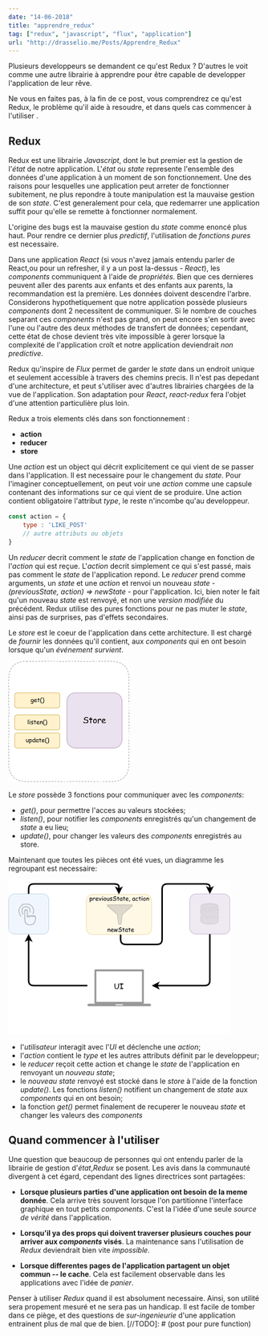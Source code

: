```yaml
---
date: "14-06-2018"
title: "apprendre_redux"
tag: ["redux", "javascript", "flux", "application"]
url: "http://drasselio.me/Posts/Apprendre_Redux"
---
```


Plusieurs developpeurs se demandent ce qu'est Redux ? D'autres le voit comme une autre librairie à apprendre pour être capable de developper l'application de leur rêve. 

Ne vous en faites pas, à la fin de ce post, vous comprendrez ce qu'est Redux, le problème qu'il aide à resoudre, et dans quels cas commencer à l'utiliser .

## Redux

Redux est une librairie *Javascript*, dont le but premier est la gestion de l'*état* de notre application. L'*état* ou *state* represente l'ensemble des données d'une application à un moment de son fonctionnement. Une des raisons pour lesquelles une application peut arreter de fonctionner subitement, ne plus repondre à toute manipulation est la mauvaise gestion de son *state*. C'est generalement pour cela, que redemarrer une application suffit pour qu'elle se remette à fonctionner normalement. 

L'origine des bugs est la mauvaise gestion du *state* comme enoncé plus haut. Pour rendre ce dernier plus *predictif*, l'utilisation de  *fonctions pures* est necessaire.

Dans une application *React* (si vous n'avez jamais entendu parler de React,ou pour un refresher, il y a un post la-dessus - *React*), les *components* communiquent à l'aide de *propriétés*. Bien que ces dernieres peuvent aller des parents aux enfants et des enfants aux parents, la recommandation est la première. Les données doivent descendre l'arbre. Considerons hypothetiquement que notre application possède plusieurs *components* dont 2 necessitent de communiquer. Si le nombre de couches separant ces *components* n'est pas grand, on peut encore s'en sortir avec l'une ou l'autre des deux méthodes de transfert de données; cependant, cette état de chose devient très vite impossible à gerer lorsque la complexité de l'application croît et notre application deviendrait *non predictive*.

Redux qu'inspire de *Flux* permet de garder le *state* dans un endroit unique et seulement accessible à travers des chemins precis. Il n'est pas depedant d'une architecture, et peut s'utiliser avec d'autres librairies chargées de la vue de l'application. Son adaptation pour *React*, *react-redux* fera l'objet d'une attention particulière plus loin.

Redux a trois elements clés dans son fonctionnement : 

* **action**
* **reducer**
* **store**

Une *action* est un object qui décrit explicitement ce qui vient de se passer dans l'application. Il est necessaire pour le changement du *state*. Pour l'imaginer conceptuellement, on peut voir une *action* comme une capsule contenant des informations sur ce qui vient de se produire. Une action contient obligatoire l'attribut *type*, le reste n'incombe qu'au developpeur.

```javascript
const action = {
    type : 'LIKE_POST'
    // autre attributs ou objets 
}
```

Un *reducer* decrit comment le *state* de l'application change en fonction de l'*action* qui est reçue. L'*action* decrit simplement ce qui s'est passé, mais pas comment le *state* de l'application repond. Le *reducer* prend comme arguments, un *state* et une *action* et renvoi un nouveau *state* - *(previousState, action) => newState* - pour l'application. Ici, bien noter le fait qu'un nouveau *state* est renvoyé, et non une *version modifiée* du précédent. Redux utilise des pures fonctions pour ne pas muter le *state*, ainsi pas de surprises, pas d'effets secondaires.

Le *store* est le coeur de l'application dans cette architecture. Il est chargé de *fournir* les données qu'il contient, aux *components* qui en ont besoin lorsque qu'un *événement survient*.

![images](/static/images/store_representation.png)

Le *store* possède 3 fonctions pour communiquer avec les *components*:

* *get()*, pour permettre l'acces au valeurs stockées;
* *listen()*, pour notifier les *components* enregistrés qu'un changement de *state* a eu lieu;
* *update()*, pour changer les valeurs des *components* enregistrés au store.

Maintenant que toutes les pièces ont été vues, un diagramme les regroupant est necessaire:

![images](/static/images/redux_representation.png)

* l'*utilisateur* interagit avec l'*UI* et déclenche une *action*;
* l'*action* contient le *type* et les autres attributs définit par le developpeur;
* le *reducer* reçoit cette action et change le *state* de l'application en renvoyant un *nouveau state*;
* le *nouveau state* renvoyé est stocké dans le *store* à l'aide de la fonction *update()*. Les fonctions *listen()* notifient un changement de *state* aux *components* qui en ont besoin;
* la fonction *get()* permet finalement de recuperer le nouveau *state* et changer les valeurs des *components*

## Quand commencer à l'utiliser

Une question que beaucoup de personnes qui ont entendu parler de la librairie de gestion d'*état*,*Redux* se posent. Les avis dans la communauté divergent à cet égard, cependant des lignes directrices sont partagées:
* **Lorsque plusieurs parties d'une application ont besoin de la meme donnée**. Cela arrive très souvent lorsque l'on partitionne l'interface graphique en tout petits *components*. C'est la l'idée d'une seule *source de vérité* dans l'application. 

* **Lorsqu'il ya des props qui doivent traverser plusieurs couches pour arriver aux *components* visés**. La maintenance sans l'utilisation de *Redux* deviendrait bien vite *impossible*.

* **Lorsque differentes pages de l'application partagent un objet commun -- le cache**. Cela est facilement observable dans les applications avec l'idée de *panier*.

Penser à utiliser *Redux* quand il est absolument necessaire. Ainsi, son utilité sera propement mesuré et ne sera pas un handicap. Il est facile de tomber dans ce piège, et des questions de *sur-ingenieurie* d'une application entrainent plus de mal que de bien.
[//TODO]: # (post pour pure function)
